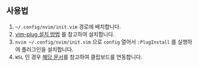## 사용법

1. `~/.config/nvim/init.vim` 경로에 배치합니다.
1. [vim-plug 설치 방법](https://github.com/junegunn/vim-plug#installation) 를 참고하여 설치합니다.
1. `nvim ~/.config/nvim/init.vim` 으로 `config` 열어서 `:PlugInstall` 를 실행하여 플러그인을 설치합니다.
1. `WSL` 인 경우 [해당 문서](https://github.com/neovim/neovim/wiki/FAQ#how-to-use-the-windows-clipboard-from-wsl)를 참고하여 클립보드를 연동합니다.
